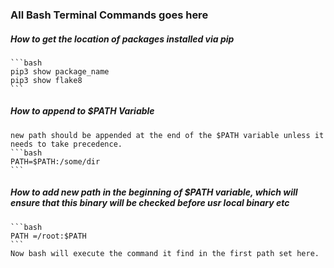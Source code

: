 ### All Bash Terminal Commands goes here

##### How to get the location of packages installed via pip
	```bash
	pip3 show package_name
	pip3 show flake8
	```
##### How to append to $PATH Variable
	new path should be appended at the end of the $PATH variable unless it needs to take precedence.
	```bash
	PATH=$PATH:/some/dir
	```
##### How to add new path in the beginning of $PATH variable, which will ensure that this binary will be checked before usr local binary etc
	```bash
	PATH =/root:$PATH
	```
	Now bash will execute the command it find in the first path set here.


